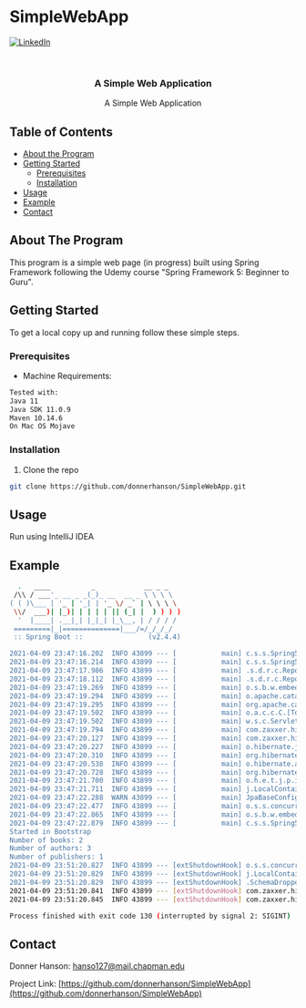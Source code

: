# SimpleWebApp
 
<!--
 *** To avoid retyping too much info. Do a search and replace for the following:
 *** donnerhanson, Virtual-Memory-Simulation, donnerhanson, hanso127@mail.chapman.edu
 -->





 <!-- PROJECT SHIELDS -->
 <!--
 *** I'm using markdown "reference style" links for readability.
 *** Reference links are enclosed in brackets [ ] instead of parentheses ( ).
 *** See the bottom of this document for the declaration of the reference variables
 *** for contributors-url, forks-url, etc. This is an optional, concise syntax you may use.
 *** https://www.markdownguide.org/basic-syntax/#reference-style-links
 -->

 [![LinkedIn][linkedin-shield]][linkedin-url]



 <!-- PROJECT LOGO -->
 <br />

   <h3 align="center">A Simple Web Application</h3>

   <p align="center">
    A Simple Web Application
     <br />
   </p>
 </p>



 <!-- TABLE OF CONTENTS -->
 ## Table of Contents

 * [About the Program](#about-the-program)
 * [Getting Started](#getting-started)
   * [Prerequisites](#prerequisites)
   * [Installation](#installation)
 * [Usage](#usage)
 * [Example](#example)
 * [Contact](#contact)



 <!-- ABOUT THE PROGRAM -->
 ## About The Program

This program is a simple web page (in progress) built using Spring Framework following the Udemy course "Spring Framework 5: Beginner to Guru".



 <!-- GETTING STARTED -->
 ## Getting Started

 To get a local copy up and running follow these simple steps.

 ### Prerequisites
 * Machine Requirements:  
 ```sh  
Tested with:
Java 11
Java SDK 11.0.9
Maven 10.14.6
On Mac OS Mojave  
 ```  

 ### Installation  

 1. Clone the repo  
 ```sh  
 git clone https://github.com/donnerhanson/SimpleWebApp.git
 ```  


 <!-- USAGE EXAMPLES -->
 ## Usage
Run using IntelliJ IDEA

 ## Example

 <!--1. Example: [text to display](pdf or filename here)  -->

```sh  
  .   ____          _            __ _ _
 /\\ / ___'_ __ _ _(_)_ __  __ _ \ \ \ \
( ( )\___ | '_ | '_| | '_ \/ _` | \ \ \ \
 \\/  ___)| |_)| | | | | || (_| |  ) ) ) )
  '  |____| .__|_| |_|_| |_\__, | / / / /
 =========|_|==============|___/=/_/_/_/
 :: Spring Boot ::                (v2.4.4)

2021-04-09 23:47:16.202  INFO 43899 --- [           main] c.s.s.Spring5webappApplication           : Starting Spring5webappApplication using Java 15.0.2 on donners-mbp-2.lan with PID 43899 (/Users/Donner/Desktop/Spring/SimpleWebApp/SimpleWebApp/spring5webapp/target/classes started by Donner in /Users/Donner/Desktop/Spring/SimpleWebApp/SimpleWebApp/spring5webapp)
2021-04-09 23:47:16.214  INFO 43899 --- [           main] c.s.s.Spring5webappApplication           : No active profile set, falling back to default profiles: default
2021-04-09 23:47:17.986  INFO 43899 --- [           main] .s.d.r.c.RepositoryConfigurationDelegate : Bootstrapping Spring Data JPA repositories in DEFAULT mode.
2021-04-09 23:47:18.112  INFO 43899 --- [           main] .s.d.r.c.RepositoryConfigurationDelegate : Finished Spring Data repository scanning in 99 ms. Found 3 JPA repository interfaces.
2021-04-09 23:47:19.269  INFO 43899 --- [           main] o.s.b.w.embedded.tomcat.TomcatWebServer  : Tomcat initialized with port(s): 8080 (http)
2021-04-09 23:47:19.294  INFO 43899 --- [           main] o.apache.catalina.core.StandardService   : Starting service [Tomcat]
2021-04-09 23:47:19.295  INFO 43899 --- [           main] org.apache.catalina.core.StandardEngine  : Starting Servlet engine: [Apache Tomcat/9.0.44]
2021-04-09 23:47:19.502  INFO 43899 --- [           main] o.a.c.c.C.[Tomcat].[localhost].[/]       : Initializing Spring embedded WebApplicationContext
2021-04-09 23:47:19.502  INFO 43899 --- [           main] w.s.c.ServletWebServerApplicationContext : Root WebApplicationContext: initialization completed in 3096 ms
2021-04-09 23:47:19.794  INFO 43899 --- [           main] com.zaxxer.hikari.HikariDataSource       : HikariPool-1 - Starting...
2021-04-09 23:47:20.127  INFO 43899 --- [           main] com.zaxxer.hikari.HikariDataSource       : HikariPool-1 - Start completed.
2021-04-09 23:47:20.227  INFO 43899 --- [           main] o.hibernate.jpa.internal.util.LogHelper  : HHH000204: Processing PersistenceUnitInfo [name: default]
2021-04-09 23:47:20.310  INFO 43899 --- [           main] org.hibernate.Version                    : HHH000412: Hibernate ORM core version 5.4.29.Final
2021-04-09 23:47:20.538  INFO 43899 --- [           main] o.hibernate.annotations.common.Version   : HCANN000001: Hibernate Commons Annotations {5.1.2.Final}
2021-04-09 23:47:20.728  INFO 43899 --- [           main] org.hibernate.dialect.Dialect            : HHH000400: Using dialect: org.hibernate.dialect.H2Dialect
2021-04-09 23:47:21.700  INFO 43899 --- [           main] o.h.e.t.j.p.i.JtaPlatformInitiator       : HHH000490: Using JtaPlatform implementation: [org.hibernate.engine.transaction.jta.platform.internal.NoJtaPlatform]
2021-04-09 23:47:21.711  INFO 43899 --- [           main] j.LocalContainerEntityManagerFactoryBean : Initialized JPA EntityManagerFactory for persistence unit 'default'
2021-04-09 23:47:22.288  WARN 43899 --- [           main] JpaBaseConfiguration$JpaWebConfiguration : spring.jpa.open-in-view is enabled by default. Therefore, database queries may be performed during view rendering. Explicitly configure spring.jpa.open-in-view to disable this warning
2021-04-09 23:47:22.477  INFO 43899 --- [           main] o.s.s.concurrent.ThreadPoolTaskExecutor  : Initializing ExecutorService 'applicationTaskExecutor'
2021-04-09 23:47:22.865  INFO 43899 --- [           main] o.s.b.w.embedded.tomcat.TomcatWebServer  : Tomcat started on port(s): 8080 (http) with context path ''
2021-04-09 23:47:22.879  INFO 43899 --- [           main] c.s.s.Spring5webappApplication           : Started Spring5webappApplication in 7.849 seconds (JVM running for 8.964)
Started in Bootstrap
Number of books: 2
Number of authors: 3
Number of publishers: 1
2021-04-09 23:51:20.827  INFO 43899 --- [extShutdownHook] o.s.s.concurrent.ThreadPoolTaskExecutor  : Shutting down ExecutorService 'applicationTaskExecutor'
2021-04-09 23:51:20.829  INFO 43899 --- [extShutdownHook] j.LocalContainerEntityManagerFactoryBean : Closing JPA EntityManagerFactory for persistence unit 'default'
2021-04-09 23:51:20.829  INFO 43899 --- [extShutdownHook] .SchemaDropperImpl$DelayedDropActionImpl : HHH000477: Starting delayed evictData of schema as part of SessionFactory shut-down'
2021-04-09 23:51:20.841  INFO 43899 --- [extShutdownHook] com.zaxxer.hikari.HikariDataSource       : HikariPool-1 - Shutdown initiated...
2021-04-09 23:51:20.845  INFO 43899 --- [extShutdownHook] com.zaxxer.hikari.HikariDataSource       : HikariPool-1 - Shutdown completed.

Process finished with exit code 130 (interrupted by signal 2: SIGINT)


```



 <!-- CONTACT -->
 ## Contact

 Donner Hanson: hanso127@mail.chapman.edu  



 Project Link: [https://github.com/donnerhanson/SimpleWebApp](https://github.com/donnerhanson/SimpleWebApp)



 <!-- MARKDOWN LINKS & IMAGES -->
 <!-- https://www.markdownguide.org/basic-syntax/#reference-style-links -->

 [linkedin-shield]: https://img.shields.io/badge/-LinkedIn-black.svg?style=flat-square&logo=linkedin&colorB=555
 [linkedin-url]: https://linkedin.com/in/donner-hanson

